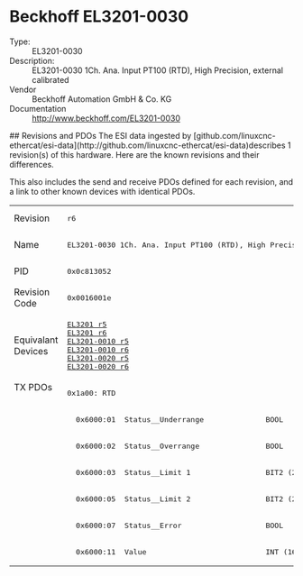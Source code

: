 #  Beckhoff EL3201-0030

<dl>
  <dt>Type:</dt><dd>EL3201-0030</dd>
  <dt>Description:</dt><dd>EL3201-0030 1Ch. Ana. Input PT100 (RTD), High Precision, external calibrated</dd>
  <dt>Vendor</dt><dd>Beckhoff Automation GmbH & Co. KG</dd>
  <dt>Documentation</dt><dd><a href="http://www.beckhoff.com/EL3201-0030">http://www.beckhoff.com/EL3201-0030</a></dd>
</dl>
## Revisions and PDOs
The ESI data ingested by [github.com/linuxcnc-ethercat/esi-data](http://github.com/linuxcnc-ethercat/esi-data)describes 1 revision(s) of this hardware.  Here are the known revisions and their differences.

This also includes the send and receive PDOs defined for each revision, and a link to other known devices with identical PDOs.

<table>
<tr >
<td class="first">Revision</td>
<td ><pre>r6</pre></td>
</tr>
<tr >
<td class="first">Name</td>
<td ><pre>EL3201-0030 1Ch. Ana. Input PT100 (RTD), High Precision, external calibrated</pre></td>
</tr>
<tr >
<td class="first">PID</td>
<td ><pre>0x0c813052</pre></td>
</tr>
<tr >
<td class="first">Revision Code</td>
<td ><pre>0x0016001e</pre></td>
</tr>
<tr >
<td class="first">Equivalant Devices</td>
<td ><pre><a href="EL3201">EL3201 r5</a><br/><a href="EL3201">EL3201 r6</a><br/><a href="EL3201-0010">EL3201-0010 r5</a><br/><a href="EL3201-0010">EL3201-0010 r6</a><br/><a href="EL3201-0020">EL3201-0020 r5</a><br/><a href="EL3201-0020">EL3201-0020 r6</a></pre></td>
</tr>
<tr class="txpdo pdosection">
<td class="first" rowspan=7 valign=top>TX PDOs</td>
<td><pre>0x1a00: RTD</pre></td>
<td></td>
</tr>
<tr class="txpdo">
<td ><pre>  0x6000:01  Status__Underrange              BOOL</pre></td>
</tr>
<tr class="txpdo">
<td ><pre>  0x6000:02  Status__Overrange               BOOL</pre></td>
</tr>
<tr class="txpdo">
<td ><pre>  0x6000:03  Status__Limit 1                 BIT2 (2 bits)</pre></td>
</tr>
<tr class="txpdo">
<td ><pre>  0x6000:05  Status__Limit 2                 BIT2 (2 bits)</pre></td>
</tr>
<tr class="txpdo">
<td ><pre>  0x6000:07  Status__Error                   BOOL</pre></td>
</tr>
<tr class="txpdo">
<td ><pre>  0x6000:11  Value                           INT (16 bits)</pre></td>
</tr>
</table>
